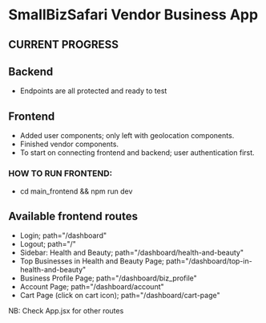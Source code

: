 # SmallBizSafari Vendor Business App
## CURRENT PROGRESS
## Backend
- Endpoints are all protected and ready to test

## Frontend
- Added user components; only left with geolocation components.
- Finished vendor components.
- To start on connecting frontend and backend; user authentication first. 

### HOW TO RUN FRONTEND: 
- cd main_frontend && npm run dev

## Available frontend routes
- Login; path="/dashboard"
- Logout; path="/"
- Sidebar: Health and Beauty; path="/dashboard/health-and-beauty"
- Top Businesses in Health and Beauty Page; path="/dashboard/top-in-health-and-beauty"
- Business Profile Page; path="/dashboard/biz_profile"
- Account Page; path="/dashboard/account"
- Cart Page (click on cart icon); path="/dashboard/cart-page"

NB: Check App.jsx for other routes
